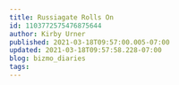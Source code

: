 ```yaml
---
title: Russiagate Rolls On
id: 1103772575476875644
author: Kirby Urner
published: 2021-03-18T09:57:00.005-07:00
updated: 2021-03-18T09:57:58.228-07:00
blog: bizmo_diaries
tags: 
---
```


